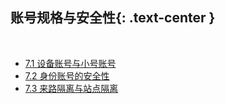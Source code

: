账号规格与安全性{: .text-center }
-------------------

&nbsp;

- [7.1 设备账号与小号账号](#7.1)
- [7.2 身份账号的安全性](#7.2)
- [7.3 来路隔离与站点隔离](#7.3)

